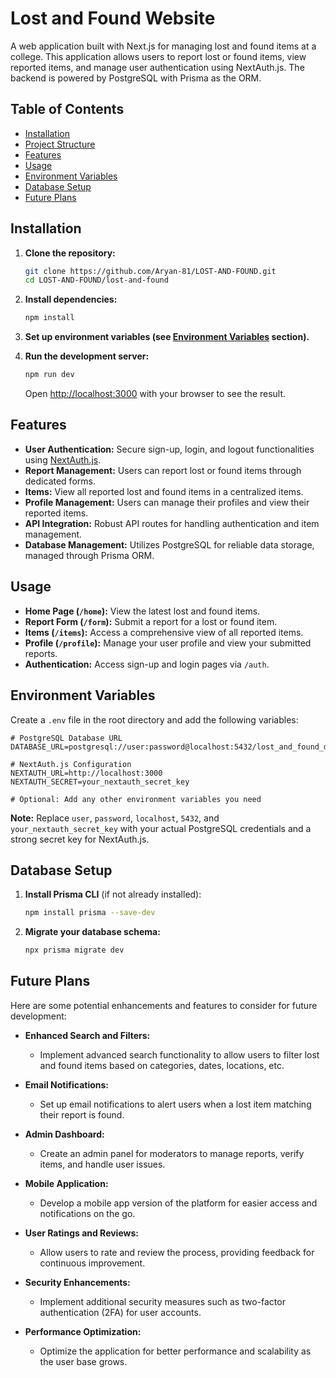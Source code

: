 # Lost and Found Website

A web application built with Next.js for managing lost and found items at a college. This application allows users to report lost or found items, view reported items, and manage user authentication using NextAuth.js. The backend is powered by PostgreSQL with Prisma as the ORM.

## Table of Contents

- [Installation](#installation)
- [Project Structure](#project-structure)
- [Features](#features)
- [Usage](#usage)
- [Environment Variables](#environment-variables)
- [Database Setup](#database-setup)
- [Future Plans](#future-plans)

## Installation

1. **Clone the repository:**

   ```bash
   git clone https://github.com/Aryan-81/LOST-AND-FOUND.git
   cd LOST-AND-FOUND/lost-and-found
   ```

2. **Install dependencies:**

   ```bash
   npm install
   ```

3. **Set up environment variables (see [Environment Variables](#environment-variables) section).**

4. **Run the development server:**

   ```bash
   npm run dev
   ```

   Open [http://localhost:3000](http://localhost:3000) with your browser to see the result.


## Features

- **User Authentication:** Secure sign-up, login, and logout functionalities using [NextAuth.js](https://next-auth.js.org/).
- **Report Management:** Users can report lost or found items through dedicated forms.
- **Items:** View all reported lost and found items in a centralized items.
- **Profile Management:** Users can manage their profiles and view their reported items.
- **API Integration:** Robust API routes for handling authentication and item management.
- **Database Management:** Utilizes PostgreSQL for reliable data storage, managed through Prisma ORM.

## Usage

- **Home Page (`/home`):** View the latest lost and found items.
- **Report Form (`/form`):** Submit a report for a lost or found item.
- **Items (`/items`):** Access a comprehensive view of all reported items.
- **Profile (`/profile`):** Manage your user profile and view your submitted reports.
- **Authentication:** Access sign-up and login pages via `/auth`.

## Environment Variables

Create a `.env` file in the root directory and add the following variables:

```env
# PostgreSQL Database URL
DATABASE_URL=postgresql://user:password@localhost:5432/lost_and_found_db

# NextAuth.js Configuration
NEXTAUTH_URL=http://localhost:3000
NEXTAUTH_SECRET=your_nextauth_secret_key

# Optional: Add any other environment variables you need
```

**Note:** Replace `user`, `password`, `localhost`, `5432`, and `your_nextauth_secret_key` with your actual PostgreSQL credentials and a strong secret key for NextAuth.js.

## Database Setup

1. **Install Prisma CLI** (if not already installed):

   ```bash
   npm install prisma --save-dev
   ```

2. **Migrate your database schema:**

   ```bash
   npx prisma migrate dev
   ```

## Future Plans

Here are some potential enhancements and features to consider for future development:

- **Enhanced Search and Filters:**
  - Implement advanced search functionality to allow users to filter lost and found items based on categories, dates, locations, etc.

- **Email Notifications:**
  - Set up email notifications to alert users when a lost item matching their report is found.

- **Admin Dashboard:**
  - Create an admin panel for moderators to manage reports, verify items, and handle user issues.

- **Mobile Application:**
  - Develop a mobile app version of the platform for easier access and notifications on the go.

- **User Ratings and Reviews:**
  - Allow users to rate and review the process, providing feedback for continuous improvement.

- **Security Enhancements:**
  - Implement additional security measures such as two-factor authentication (2FA) for user accounts.

- **Performance Optimization:**
  - Optimize the application for better performance and scalability as the user base grows.


